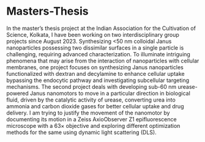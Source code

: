 # Masters-Thesis
In the master’s thesis project at the Indian Association for the Cultivation of Science, Kolkata, I have been 
working on two interdisciplinary group projects since August 2023. Synthesizing <50 nm colloidal Janus 
nanoparticles possessing two dissimilar surfaces in a single particle is challenging, requiring advanced 
characterization. To illuminate intriguing phenomena that may arise from the interaction of nanoparticles 
with cellular membranes, one project focuses on synthesizing Janus nanoparticles functionalized with 
dextran and decylamine to enhance cellular uptake bypassing the endocytic pathway and investigating 
subcellular targeting mechanisms. The second project deals with developing sub-60 nm urease-powered 
Janus nanomotors to move in a particular direction in biological fluid, driven by the catalytic activity of 
urease, converting urea into ammonia and carbon dioxide gases for better cellular uptake and drug delivery. 
I am trying to justify the movement of the nanomotor by documenting its motion in a Zeiss AxioObserver Z1 
epifluorescence microscope with a 63× objective and exploring different optimization methods for the same 
using dynamic light scattering (DLS). 
